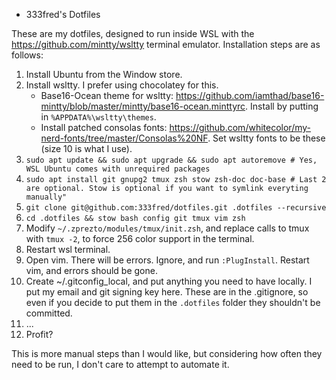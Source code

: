 * 333fred's Dotfiles

These are my dotfiles, designed to run inside WSL with the https://github.com/mintty/wsltty terminal emulator. Installation steps are as follows:

1. Install Ubuntu from the Window store.
2. Install wsltty. I prefer using chocolatey for this.
    * Base16-Ocean theme for wsltty: https://github.com/iamthad/base16-mintty/blob/master/mintty/base16-ocean.minttyrc. Install by putting in `%APPDATA%\wsltty\themes`.
	* Install patched consolas fonts: https://github.com/whitecolor/my-nerd-fonts/tree/master/Consolas%20NF. Set wsltty fonts to be these (size 10 is what I use).
3. `sudo apt update && sudo apt upgrade && sudo apt autoremove # Yes, WSL Ubuntu comes with unrequired packages`
4. `sudo apt install git gnupg2 tmux zsh stow zsh-doc doc-base # Last 2 are optional. Stow is optional if you want to symlink everyting manually"`
5. `git clone git@github.com:333fred/dotfiles.git .dotfiles --recursive`
6. `cd .dotfiles && stow bash config git tmux vim zsh`
7. Modify `~/.zprezto/modules/tmux/init.zsh`, and replace calls to tmux with `tmux -2`, to force 256 color support in the terminal.
8. Restart wsl terminal.
9. Open vim. There will be errors. Ignore, and run `:PlugInstall`. Restart vim, and errors should be gone.
10. Create ~/.gitconfig_local, and put anything you need to have locally. I put my email and git signing key here. These are in the .gitignore, so even if you decide to put them in the `.dotfiles` folder they shouldn't be committed.
10. ...
11. Profit?

This is more manual steps than I would like, but considering how often they need to be run, I don't care to attempt to automate it.

